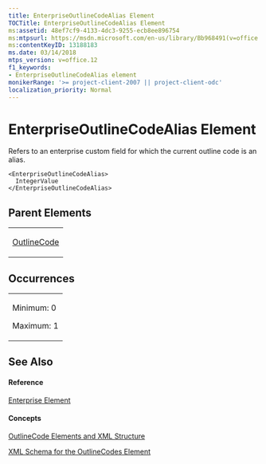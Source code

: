 ```yaml
---
title: EnterpriseOutlineCodeAlias Element
TOCTitle: EnterpriseOutlineCodeAlias Element
ms:assetid: 48ef7cf9-4133-4dc3-9255-ecb8ee896754
ms:mtpsurl: https://msdn.microsoft.com/en-us/library/Bb968491(v=office.12)
ms:contentKeyID: 13188183
ms.date: 03/14/2018
mtps_version: v=office.12
f1_keywords:
- EnterpriseOutlineCodeAlias element
monikerRange: '>= project-client-2007 || project-client-odc'
localization_priority: Normal
---
```


# EnterpriseOutlineCodeAlias Element




Refers to an enterprise custom field for which the current outline code is an alias.

    <EnterpriseOutlineCodeAlias>
      IntegerValue
    </EnterpriseOutlineCodeAlias>

## Parent Elements

<table>
<colgroup>
<col style="width: 100%" />
</colgroup>
<tbody>
<tr class="odd">
<td><p><a href="outlinecode-element.md">OutlineCode</a></p></td>
</tr>
</tbody>
</table>

## Occurrences

<table>
<colgroup>
<col style="width: 100%" />
</colgroup>
<tbody>
<tr class="odd">
<td><p>Minimum: 0</p>
<p>Maximum: 1</p></td>
</tr>
</tbody>
</table>

## See Also

#### Reference

[Enterprise Element](enterprise-element.md)

#### Concepts

[OutlineCode Elements and XML Structure](outlinecode-elements-and-xml-structure.md)

[XML Schema for the OutlineCodes Element](xml-schema-for-the-outlinecodes-element.md)

